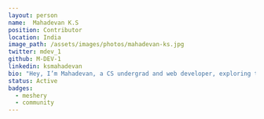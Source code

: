 ```yaml
---
layout: person
name:  Mahadevan K.S
position: Contributor
location: India
image_path: /assets/images/photos/mahadevan-ks.jpg
twitter: mdev_1
github: M-DEV-1
linkedin: ksmahadevan
bio: "Hey, I’m Mahadevan, a CS undergrad and web developer, exploring the world of cloud native tech. I’m interested in systems that blend thoughtful design with practical engineering, and I enjoy being a part of open source communities."
status: Active
badges:
  - meshery
  - community
---
```

